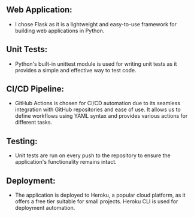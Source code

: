 ## Web Application:
  - I chose Flask as it is a lightweight and easy-to-use framework for building web applications in Python.

## Unit Tests: 
  - Python's built-in unittest module is used for writing unit tests as it provides a simple and effective way to test code.

## CI/CD Pipeline: 
  - GitHub Actions is chosen for CI/CD automation due to its seamless integration with GitHub repositories and ease of use. It allows us to define workflows using YAML syntax and provides various actions for different tasks.

## Testing: 
  - Unit tests are run on every push to the repository to ensure the application's functionality remains intact.

## Deployment: 
  - The application is deployed to Heroku, a popular cloud platform, as it offers a free tier suitable for small projects. Heroku CLI is used for deployment automation.
